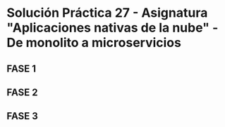 # Solución Práctica 27 - Asignatura "Aplicaciones nativas de la nube" - De monolito a microservicios

## FASE 1

## FASE 2

## FASE 3